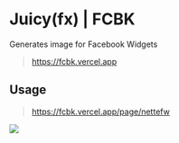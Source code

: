 # Juicy(fx) | FCBK

Generates image for Facebook Widgets
> https://fcbk.vercel.app

## Usage

> https://fcbk.vercel.app/page/nettefw

![](https://fcbk.vercel.app/page/nettefw)
